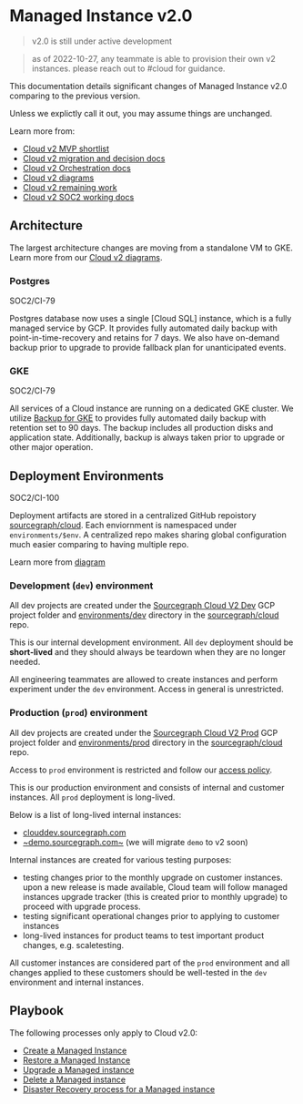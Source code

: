 # Managed Instance v2.0

> v2.0 is still under active development

> as of 2022-10-27, any teammate is able to provision their own v2 instances. please reach out to #cloud for guidance.

This documentation details significant changes of Managed Instance v2.0 comparing to the previous version.

Unless we explictly call it out, you may assume things are unchanged.

Learn more from:

- [Cloud v2 MVP shortlist](https://docs.google.com/document/d/1O7V16J0gOtQSspfnNUJmcwRbXEaHKNv7ft7_IMk2YXc/edit#heading=h.nf7eonr5yxgn)
- [Cloud v2 migration and decision docs](https://docs.google.com/document/d/1GiOPJjuYrUahrZnENSLUCsujo2MCu2v_gw23SKNzE6E/edit)
- [Cloud v2 Orchestration docs](https://docs.google.com/document/d/1gyvi3T69FYb6P4EYIxcZJESnowghAPW1omtHU5vVTa4/edit)
- [Cloud v2 diagrams](https://app.excalidraw.com/o/4Dr1S6qmmY7/9eJlHswH65d)
- [Cloud v2 remaining work](https://docs.google.com/document/d/1eri1EUS8T8jiAz3GZfysKGhJEEewQ6PPGEsWXEEu60E/edit)
- [Cloud v2 SOC2 working docs](https://docs.google.com/document/d/1N1LLqDbtD1Mk36LofRFfvqE8iKFjdBeRcGU3NS8yEbo/edit#)

## Architecture

The largest architecture changes are moving from a standalone VM to GKE. Learn more from our [Cloud v2 diagrams](https://app.excalidraw.com/s/4Dr1S6qmmY7/4yUYgWaRxYx).

### Postgres

<span class="badge badge-note">SOC2/CI-79</span>

Postgres database now uses a single [Cloud SQL] instance, which is a fully managed service by GCP. It provides fully automated daily backup with point-in-time-recovery and retains for 7 days. We also have on-demand backup prior to upgrade to provide fallback plan for unanticipated events.

### GKE

<span class="badge badge-note">SOC2/CI-79</span>

All services of a Cloud instance are running on a dedicated GKE cluster. We utilize [Backup for GKE](https://cloud.google.com/kubernetes-engine/docs/add-on/backup-for-gke/concepts/backup-for-gke) to provides fully automated daily backup with retention set to 90 days. The backup includes all production disks and application state. Additionally, backup is always taken prior to upgrade or other major operation.

## Deployment Environments

<span class="badge badge-note">SOC2/CI-100</span>

Deployment artifacts are stored in a centralized GitHub repoistory [sourcegraph/cloud].
Each enviornment is namespaced under `environments/$env`. A centralized repo makes sharing global configuration much easier comparing to having multiple repo.

Learn more from [diagram](https://app.excalidraw.com/s/4Dr1S6qmmY7/oQJll5x0xJ)

### Development (`dev`) environment

All dev projects are created under the [Sourcegraph Cloud V2 Dev](https://console.cloud.google.com/welcome?authuser=0&folder=205090528354&supportedpurview=project) GCP project folder and [environments/dev](https://github.com/sourcegraph/cloud/tree/main/environments/dev) directory in the [sourcegraph/cloud] repo.

This is our internal development environment. All `dev` deployment should be **short-lived** and they should always be teardown when they are no longer needed.

All engineering teammates are allowed to create instances and perform experiment under the `dev` environment. Access in general is unrestricted.

### Production (`prod`) environment

All dev projects are created under the [Sourcegraph Cloud V2 Prod](https://console.cloud.google.com/projectselector2/iam-admin/serviceaccounts?authuser=1&folder=286349018886&supportedpurview=project) GCP project folder and [environments/prod](https://github.com/sourcegraph/cloud/tree/main/environments/prod) directory in the [sourcegraph/cloud] repo.

Access to `prod` environment is restricted and follow our [access policy](../../index.md#accessingdebugging-managed-instances).

This is our production environment and consists of internal and customer instances. All `prod` deployment is long-lived.

Below is a list of long-lived internal instances:

- [clouddev.sourcegraph.com](https://clouddev.sourcegraph.com)
- [~demo.sourcegraph.com~](https://demo.sourcegraph.com) (we will migrate `demo` to v2 soon)

Internal instances are created for various testing purposes:

- testing changes prior to the monthly upgrade on customer instances. upon a new release is made available, Cloud team will follow managed instances upgrade tracker (this is created prior to monthly upgrade) to proceed with upgrade process.
- testing significant operational changes prior to applying to customer instances
- long-lived instances for product teams to test important product changes, e.g. scaletesting.

All customer instances are considered part of the `prod` environment and all changes applied to these customers should be well-tested in the `dev` environment and internal instances.

## Playbook

The following processes only apply to Cloud v2.0:

- [Create a Managed Instance](./creation_process.md)
- [Restore a Managed Instance](./restore_process.md)
- [Upgrade a Managed instance](./upgrade_process.md)
- [Delete a Managed instance](./delete_process.md)
- [Disaster Recovery process for a Managed instance](./disaster_recovery_process.md)

[sourcegraph/cloud]: https://github.com/sourcegraph/cloud
